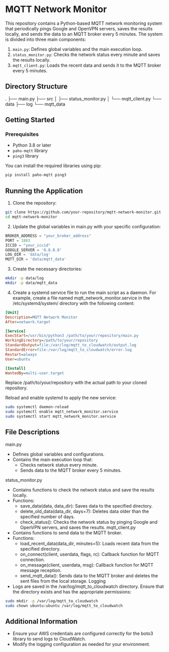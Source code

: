 # MQTT Network Monitor

This repository contains a Python-based MQTT network monitoring system that periodically pings Google and OpenVPN servers, saves the results locally, and sends the data to an MQTT broker every 5 minutes. The system is divided into three main components:

1. `main.py`: Defines global variables and the main execution loop.
2. `status_monitor.py`: Checks the network status every minute and saves the results locally.
3. `mqtt_client.py`: Loads the recent data and sends it to the MQTT broker every 5 minutes.

## Directory Structure

.
├── main.py
├── src
│ ├── status_monitor.py
│ └── mqtt_client.py
└── data
├── log
└── mqtt_data

## Getting Started

### Prerequisites

- Python 3.8 or later
- `paho-mqtt` library
- `ping3` library

You can install the required libraries using pip:
```sh
pip install paho-mqtt ping3
```

## Running the Application

1. Clone the repository:

```sh
git clone https://github.com/your-repository/mqtt-network-monitor.git
cd mqtt-network-monitor
```

2. Update the global variables in main.py with your specific configuration:
```python
BROKER_ADDRESS = "your_broker_address"
PORT = 1883
ICCID = "your_iccid"
GOOGLE_SERVER = '8.8.8.8'
LOG_DIR = 'data/log'
MQTT_DIR = 'data/mqtt_data'
```

3. Create the necessary directories:
```sh
mkdir -p data/log
mkdir -p data/mqtt_data
```

4. Create a systemd service file to run the main script as a daemon. For example, create a file named mqtt_network_monitor.service in the /etc/systemd/system/ directory with the following content:

```ini
[Unit]
Description=MQTT Network Monitor
After=network.target

[Service]
ExecStart=/usr/bin/python3 /path/to/your/repository/main.py
WorkingDirectory=/path/to/your/repository
StandardOutput=file:/var/log/mqtt_to_cloudwatch/output.log
StandardError=file:/var/log/mqtt_to_cloudwatch/error.log
Restart=always
User=ubuntu

[Install]
WantedBy=multi-user.target
```

Replace /path/to/your/repository with the actual path to your cloned repository.

Reload and enable systemd to apply the new service:
```sh
sudo systemctl daemon-reload
sudo systemctl enable mqtt_network_monitor.service
sudo systemctl start mqtt_network_monitor.service
```

## File Descriptions
main.py
- Defines global variables and configurations.
- Contains the main execution loop that:
  - Checks network status every minute.
  - Sends data to the MQTT broker every 5 minutes.

status_monitor.py
- Contains functions to check the network status and save the results locally.
- Functions:
  - save_data(data, data_dir): Saves data to the specified directory.
  - delete_old_data(data_dir, days=7): Deletes data older than the specified number of days.
  - check_status(): Checks the network status by pinging Google and OpenVPN servers, and saves the results.
mqtt_client.py
- Contains functions to send data to the MQTT broker.
- Functions:
  - load_recent_data(data_dir, minutes=5): Loads recent data from the specified directory.
  - on_connect(client, userdata, flags, rc): Callback function for MQTT connection.
  - on_message(client, userdata, msg): Callback function for MQTT message reception.
  - send_mqtt_data(): Sends data to the MQTT broker and deletes the sent files from the local storage.
Logging
- Logs are saved in the /var/log/mqtt_to_cloudwatch directory. Ensure that the directory exists and has the appropriate permissions:

```sh
sudo mkdir -p /var/log/mqtt_to_cloudwatch
sudo chown ubuntu:ubuntu /var/log/mqtt_to_cloudwatch
```

## Additional Information
- Ensure your AWS credentials are configured correctly for the boto3 library to send logs to CloudWatch.
- Modify the logging configuration as needed for your environment.
